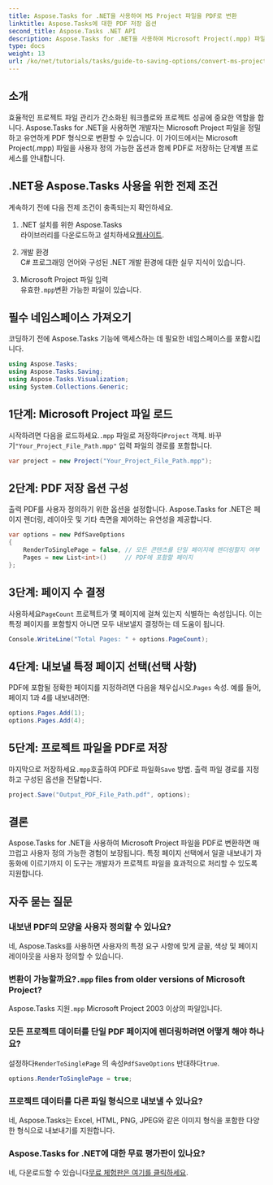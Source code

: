 ```yaml
---
title: Aspose.Tasks for .NET을 사용하여 MS Project 파일을 PDF로 변환
linktitle: Aspose.Tasks에 대한 PDF 저장 옵션
second_title: Aspose.Tasks .NET API
description: Aspose.Tasks for .NET을 사용하여 Microsoft Project(.mpp) 파일을 PDF로 변환하는 방법을 알아보세요. 이 단계별 가이드를 따라 PDF 출력을 사용자 지정하고, 특정 페이지를 선택하고, 일괄 변환을 자동화하세요.
type: docs
weight: 13
url: /ko/net/tutorials/tasks/guide-to-saving-options/convert-ms-project-files-to-pdf/
---
```

## 소개

효율적인 프로젝트 파일 관리가 간소화된 워크플로와 프로젝트 성공에 중요한 역할을 합니다. Aspose.Tasks for .NET을 사용하면 개발자는 Microsoft Project 파일을 정밀하고 유연하게 PDF 형식으로 변환할 수 있습니다. 이 가이드에서는 Microsoft Project(.mpp) 파일을 사용자 정의 가능한 옵션과 함께 PDF로 저장하는 단계별 프로세스를 안내합니다.

## .NET용 Aspose.Tasks 사용을 위한 전제 조건

계속하기 전에 다음 전제 조건이 충족되는지 확인하세요.

1. .NET 설치를 위한 Aspose.Tasks  
    라이브러리를 다운로드하고 설치하세요[웹사이트](https://releases.aspose.com/tasks/net/).

2. 개발 환경  
   C# 프로그래밍 언어와 구성된 .NET 개발 환경에 대한 실무 지식이 있습니다.

3. Microsoft Project 파일 입력  
    유효한`.mpp`변환 가능한 파일이 있습니다.

## 필수 네임스페이스 가져오기

코딩하기 전에 Aspose.Tasks 기능에 액세스하는 데 필요한 네임스페이스를 포함시킵니다. 

```csharp
using Aspose.Tasks;
using Aspose.Tasks.Saving;
using Aspose.Tasks.Visualization;
using System.Collections.Generic;
```

## 1단계: Microsoft Project 파일 로드

 시작하려면 다음을 로드하세요.`.mpp` 파일로 저장하다`Project` 객체. 바꾸기`"Your_Project_File_Path.mpp"` 입력 파일의 경로를 포함합니다.

```csharp
var project = new Project("Your_Project_File_Path.mpp");
```

## 2단계: PDF 저장 옵션 구성

출력 PDF를 사용자 정의하기 위한 옵션을 설정합니다. Aspose.Tasks for .NET은 페이지 렌더링, 레이아웃 및 기타 측면을 제어하는 유연성을 제공합니다.

```csharp
var options = new PdfSaveOptions
{
    RenderToSinglePage = false, // 모든 콘텐츠를 단일 페이지에 렌더링할지 여부
    Pages = new List<int>()     // PDF에 포함할 페이지
};
```

## 3단계: 페이지 수 결정

 사용하세요`PageCount` 프로젝트가 몇 페이지에 걸쳐 있는지 식별하는 속성입니다. 이는 특정 페이지를 포함할지 아니면 모두 내보낼지 결정하는 데 도움이 됩니다.

```csharp
Console.WriteLine("Total Pages: " + options.PageCount);
```

## 4단계: 내보낼 특정 페이지 선택(선택 사항)

 PDF에 포함될 정확한 페이지를 지정하려면 다음을 채우십시오.`Pages` 속성. 예를 들어, 페이지 1과 4를 내보내려면:

```csharp
options.Pages.Add(1);
options.Pages.Add(4);
```

## 5단계: 프로젝트 파일을 PDF로 저장

 마지막으로 저장하세요`.mpp`호출하여 PDF로 파일화`Save` 방법. 출력 파일 경로를 지정하고 구성된 옵션을 전달합니다.

```csharp
project.Save("Output_PDF_File_Path.pdf", options);
```

## 결론

Aspose.Tasks for .NET을 사용하여 Microsoft Project 파일을 PDF로 변환하면 매끄럽고 사용자 정의 가능한 경험이 보장됩니다. 특정 페이지 선택에서 일괄 내보내기 자동화에 이르기까지 이 도구는 개발자가 프로젝트 파일을 효과적으로 처리할 수 있도록 지원합니다.

## 자주 묻는 질문

### 내보낸 PDF의 모양을 사용자 정의할 수 있나요?
네, Aspose.Tasks를 사용하면 사용자의 특정 요구 사항에 맞게 글꼴, 색상 및 페이지 레이아웃을 사용자 정의할 수 있습니다.

###  변환이 가능할까요?`.mpp` files from older versions of Microsoft Project?
 Aspose.Tasks 지원`.mpp` Microsoft Project 2003 이상의 파일입니다.

### 모든 프로젝트 데이터를 단일 PDF 페이지에 렌더링하려면 어떻게 해야 하나요?
 설정하다`RenderToSinglePage` 의 속성`PdfSaveOptions` 반대하다`true`.

```csharp
options.RenderToSinglePage = true;
```

### 프로젝트 데이터를 다른 파일 형식으로 내보낼 수 있나요?
네, Aspose.Tasks는 Excel, HTML, PNG, JPEG와 같은 이미지 형식을 포함한 다양한 형식으로 내보내기를 지원합니다.

### Aspose.Tasks for .NET에 대한 무료 평가판이 있나요?
 네, 다운로드할 수 있습니다[무료 체험판은 여기를 클릭하세요](https://releases.aspose.com/).